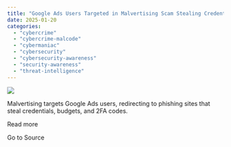 ```yaml
---
title: "Google Ads Users Targeted in Malvertising Scam Stealing Credentials and 2FA Codes"
date: 2025-01-20
categories: 
  - "cybercrime"
  - "cybercrime-malcode"
  - "cybermaniac"
  - "cybersecurity"
  - "cybersecurity-awareness"
  - "security-awareness"
  - "threat-intelligence"
---
```


![](https://lifeboat.com/blog.images/google-ads-users-targeted-in-malvertising-scam-stealing-credentials-and-2fa-codes2.jpg)

Malvertising targets Google Ads users, redirecting to phishing sites that steal credentials, budgets, and 2FA codes.

Read more

Go to Source
